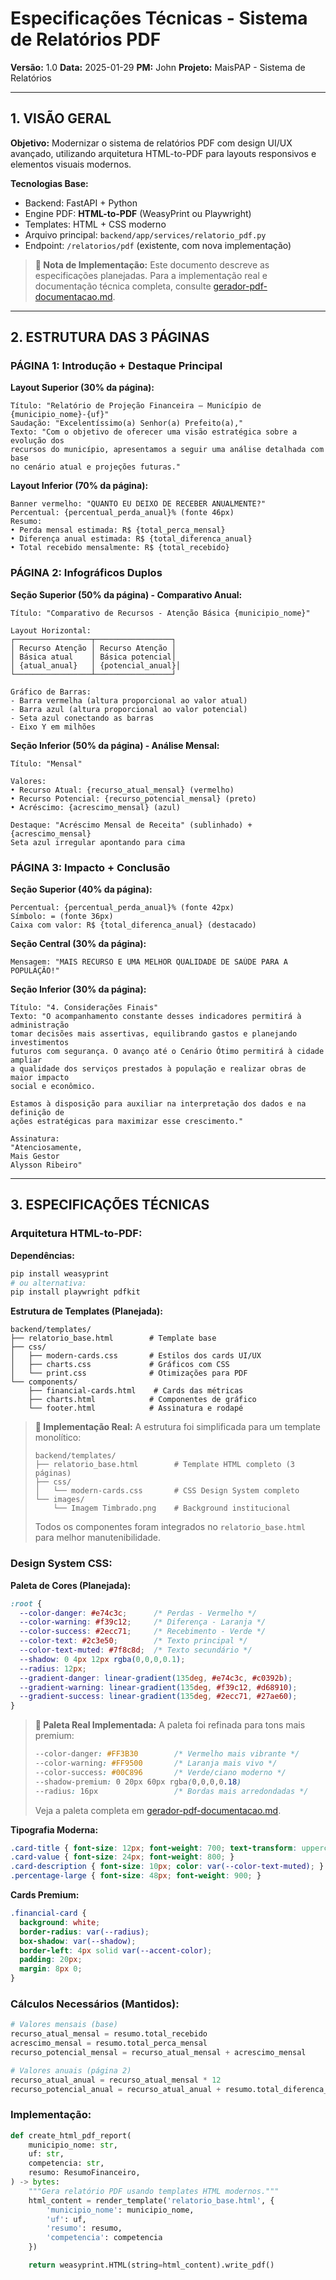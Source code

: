# Especificações Técnicas - Sistema de Relatórios PDF

**Versão:** 1.0
**Data:** 2025-01-29
**PM:** John
**Projeto:** MaisPAP - Sistema de Relatórios

---

## 1. VISÃO GERAL

**Objetivo:** Modernizar o sistema de relatórios PDF com design UI/UX avançado, utilizando arquitetura HTML-to-PDF para layouts responsivos e elementos visuais modernos.

**Tecnologias Base:**
- Backend: FastAPI + Python
- Engine PDF: **HTML-to-PDF** (WeasyPrint ou Playwright)
- Templates: HTML + CSS moderno
- Arquivo principal: `backend/app/services/relatorio_pdf.py`
- Endpoint: `/relatorios/pdf` (existente, com nova implementação)

> **📘 Nota de Implementação:** Este documento descreve as especificações planejadas. Para a implementação real e documentação técnica completa, consulte [gerador-pdf-documentacao.md](./gerador-pdf-documentacao.md).

---

## 2. ESTRUTURA DAS 3 PÁGINAS

### PÁGINA 1: Introdução + Destaque Principal

**Layout Superior (30% da página):**
```
Título: "Relatório de Projeção Financeira – Município de {municipio_nome}-{uf}"
Saudação: "Excelentíssimo(a) Senhor(a) Prefeito(a),"
Texto: "Com o objetivo de oferecer uma visão estratégica sobre a evolução dos
recursos do município, apresentamos a seguir uma análise detalhada com base
no cenário atual e projeções futuras."
```

**Layout Inferior (70% da página):**
```
Banner vermelho: "QUANTO EU DEIXO DE RECEBER ANUALMENTE?"
Percentual: {percentual_perda_anual}% (fonte 46px)
Resumo:
• Perda mensal estimada: R$ {total_perca_mensal}
• Diferença anual estimada: R$ {total_diferenca_anual}
• Total recebido mensalmente: R$ {total_recebido}
```

### PÁGINA 2: Infográficos Duplos

**Seção Superior (50% da página) - Comparativo Anual:**
```
Título: "Comparativo de Recursos - Atenção Básica {municipio_nome}"

Layout Horizontal:
┌─────────────────┬─────────────────┐
│ Recurso Atenção │ Recurso Atenção │
│ Básica atual    │ Básica potencial│
│ {atual_anual}   │ {potencial_anual}│
└─────────────────┴─────────────────┘

Gráfico de Barras:
- Barra vermelha (altura proporcional ao valor atual)
- Barra azul (altura proporcional ao valor potencial)
- Seta azul conectando as barras
- Eixo Y em milhões
```

**Seção Inferior (50% da página) - Análise Mensal:**
```
Título: "Mensal"

Valores:
• Recurso Atual: {recurso_atual_mensal} (vermelho)
• Recurso Potencial: {recurso_potencial_mensal} (preto)
• Acréscimo: {acrescimo_mensal} (azul)

Destaque: "Acréscimo Mensal de Receita" (sublinhado) + {acrescimo_mensal}
Seta azul irregular apontando para cima
```

### PÁGINA 3: Impacto + Conclusão

**Seção Superior (40% da página):**
```
Percentual: {percentual_perda_anual}% (fonte 42px)
Símbolo: = (fonte 36px)
Caixa com valor: R$ {total_diferenca_anual} (destacado)
```

**Seção Central (30% da página):**
```
Mensagem: "MAIS RECURSO E UMA MELHOR QUALIDADE DE SAÚDE PARA A POPULAÇÃO!"
```

**Seção Inferior (30% da página):**
```
Título: "4. Considerações Finais"
Texto: "O acompanhamento constante desses indicadores permitirá à administração
tomar decisões mais assertivas, equilibrando gastos e planejando investimentos
futuros com segurança. O avanço até o Cenário Ótimo permitirá à cidade ampliar
a qualidade dos serviços prestados à população e realizar obras de maior impacto
social e econômico.

Estamos à disposição para auxiliar na interpretação dos dados e na definição de
ações estratégicas para maximizar esse crescimento."

Assinatura:
"Atenciosamente,
Mais Gestor
Alysson Ribeiro"
```

---

## 3. ESPECIFICAÇÕES TÉCNICAS

### Arquitetura HTML-to-PDF:

**Dependências:**
```bash
pip install weasyprint
# ou alternativa:
pip install playwright pdfkit
```

**Estrutura de Templates (Planejada):**
```
backend/templates/
├── relatorio_base.html        # Template base
├── css/
│   ├── modern-cards.css       # Estilos dos cards UI/UX
│   ├── charts.css             # Gráficos com CSS
│   └── print.css              # Otimizações para PDF
└── components/
    ├── financial-cards.html    # Cards das métricas
    ├── charts.html            # Componentes de gráfico
    └── footer.html            # Assinatura e rodapé
```

> **📘 Implementação Real:** A estrutura foi simplificada para um template monolítico:
> ```
> backend/templates/
> ├── relatorio_base.html        # Template HTML completo (3 páginas)
> ├── css/
> │   └── modern-cards.css       # CSS Design System completo
> └── images/
>     └── Imagem Timbrado.png    # Background institucional
> ```
> Todos os componentes foram integrados no `relatorio_base.html` para melhor manutenibilidade.

### Design System CSS:

**Paleta de Cores (Planejada):**
```css
:root {
  --color-danger: #e74c3c;      /* Perdas - Vermelho */
  --color-warning: #f39c12;     /* Diferença - Laranja */
  --color-success: #2ecc71;     /* Recebimento - Verde */
  --color-text: #2c3e50;        /* Texto principal */
  --color-text-muted: #7f8c8d;  /* Texto secundário */
  --shadow: 0 4px 12px rgba(0,0,0,0.1);
  --radius: 12px;
  --gradient-danger: linear-gradient(135deg, #e74c3c, #c0392b);
  --gradient-warning: linear-gradient(135deg, #f39c12, #d68910);
  --gradient-success: linear-gradient(135deg, #2ecc71, #27ae60);
}
```

> **📘 Paleta Real Implementada:** A paleta foi refinada para tons mais premium:
> ```css
> --color-danger: #FF3B30        /* Vermelho mais vibrante */
> --color-warning: #FF9500       /* Laranja mais vivo */
> --color-success: #00C896       /* Verde/ciano moderno */
> --shadow-premium: 0 20px 60px rgba(0,0,0,0.18)
> --radius: 16px                 /* Bordas mais arredondadas */
> ```
> Veja a paleta completa em [gerador-pdf-documentacao.md](./gerador-pdf-documentacao.md#variáveis-css-root).

**Tipografia Moderna:**
```css
.card-title { font-size: 12px; font-weight: 700; text-transform: uppercase; }
.card-value { font-size: 24px; font-weight: 800; }
.card-description { font-size: 10px; color: var(--color-text-muted); }
.percentage-large { font-size: 48px; font-weight: 900; }
```

**Cards Premium:**
```css
.financial-card {
  background: white;
  border-radius: var(--radius);
  box-shadow: var(--shadow);
  border-left: 4px solid var(--accent-color);
  padding: 20px;
  margin: 8px 0;
}
```

### Cálculos Necessários (Mantidos):
```python
# Valores mensais (base)
recurso_atual_mensal = resumo.total_recebido
acrescimo_mensal = resumo.total_perca_mensal
recurso_potencial_mensal = recurso_atual_mensal + acrescimo_mensal

# Valores anuais (página 2)
recurso_atual_anual = recurso_atual_mensal * 12
recurso_potencial_anual = recurso_atual_anual + resumo.total_diferenca_anual
```

### Implementação:
```python
def create_html_pdf_report(
    municipio_nome: str,
    uf: str,
    competencia: str,
    resumo: ResumoFinanceiro,
) -> bytes:
    """Gera relatório PDF usando templates HTML modernos."""
    html_content = render_template('relatorio_base.html', {
        'municipio_nome': municipio_nome,
        'uf': uf,
        'resumo': resumo,
        'competencia': competencia
    })

    return weasyprint.HTML(string=html_content).write_pdf()
```